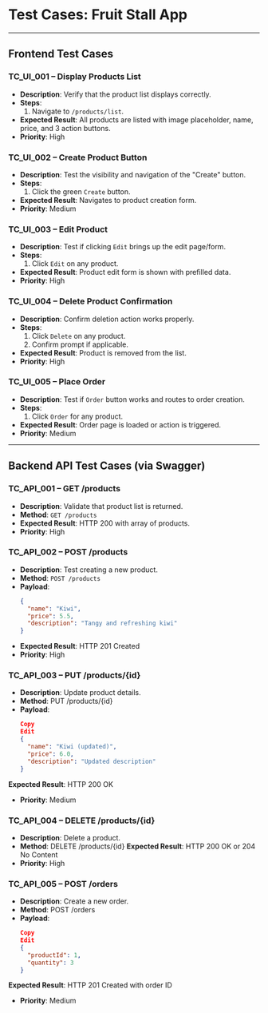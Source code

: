 # Test Cases: Fruit Stall App

---

## Frontend Test Cases

### TC_UI_001 – Display Products List
- **Description**: Verify that the product list displays correctly.
- **Steps**:
  1. Navigate to `/products/list`.
- **Expected Result**: All products are listed with image placeholder, name, price, and 3 action buttons.
- **Priority**: High

### TC_UI_002 – Create Product Button
- **Description**: Test the visibility and navigation of the "Create" button.
- **Steps**:
  1. Click the green `Create` button.
- **Expected Result**: Navigates to product creation form.
- **Priority**: Medium

### TC_UI_003 – Edit Product
- **Description**: Test if clicking `Edit` brings up the edit page/form.
- **Steps**:
  1. Click `Edit` on any product.
- **Expected Result**: Product edit form is shown with prefilled data.
- **Priority**: High

### TC_UI_004 – Delete Product Confirmation
- **Description**: Confirm deletion action works properly.
- **Steps**:
  1. Click `Delete` on any product.
  2. Confirm prompt if applicable.
- **Expected Result**: Product is removed from the list.
- **Priority**: High

### TC_UI_005 – Place Order
- **Description**: Test if `Order` button works and routes to order creation.
- **Steps**:
  1. Click `Order` for any product.
- **Expected Result**: Order page is loaded or action is triggered.
- **Priority**: Medium

---

## Backend API Test Cases (via Swagger)

### TC_API_001 – GET /products
- **Description**: Validate that product list is returned.
- **Method**: `GET /products`
- **Expected Result**: HTTP 200 with array of products.
- **Priority**: High

### TC_API_002 – POST /products
- **Description**: Test creating a new product.
- **Method**: `POST /products`
- **Payload**:
  ```json
  {
    "name": "Kiwi",
    "price": 5.5,
    "description": "Tangy and refreshing kiwi"
  }
- **Expected Result**: HTTP 201 Created
- **Priority**: High

### TC_API_003 – PUT /products/{id}
- **Description**: Update product details.
- **Method**:  PUT /products/{id}
- **Payload**:
  ``` json
  Copy
  Edit
  {
    "name": "Kiwi (updated)",
    "price": 6.0,
    "description": "Updated description"
  }

 **Expected Result**: HTTP 200 OK
- **Priority**: Medium

### TC_API_004 – DELETE /products/{id}
- **Description**: Delete a product.
- **Method**: DELETE /products/{id}
 **Expected Result**: HTTP 200 OK or 204 No Content
- **Priority**: High

### TC_API_005 – POST /orders
- **Description**: Create a new order.
- **Method**: POST /orders
- **Payload**:
  ``` json
  Copy 
  Edit
  {
    "productId": 1,
    "quantity": 3
  }
 **Expected Result**: HTTP 201 Created with order ID
- **Priority**: Medium
